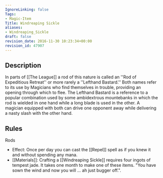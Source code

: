 ```yaml
---
IgnoreLinking: false
Tags:
- Magic-Item
Title: Windreaping Sickle
aliases:
- Windreaping_Sickle
draft: false
revision_date: 2016-11-30 10:23:34+00:00
revision_id: 47907
---
```


## Description
In parts of [[The League]] a rod of this nature is called an ''Rod of Expeditious Retreat'' or more rarely a ''Lefthand Bastard.'' Both names refer to its use by Magicians who find themselves in trouble, providing an opening through which to flee. The Lefthand Bastard is a reference to a popular combination used by some ambidextrous mountebanks in which the rod is wielded in one hand while a long blade is used in the other. A magician equipped with both can drive one opponent away while delivering a nasty slash with the other hand.
## Rules
Rods
* Effect: Once per day you can cast the [[Repel]] spell as if you knew it and without spending any mana.
* [[Materials]]: Crafting a [[Windreaping Sickle]] requires four ingots of tempest jade. It takes one month to make one of these items.
"You have sown the wind and now you will ... ah just bugger off.".